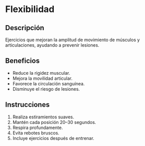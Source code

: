 # Flexibilidad 

## Descripción
Ejercicios que mejoran la amplitud de movimiento de músculos y articulaciones, ayudando a prevenir lesiones.

## Beneficios
- Reduce la rigidez muscular.
- Mejora la movilidad articular.
- Favorece la circulación sanguínea.
- Disminuye el riesgo de lesiones.

## Instrucciones
1. Realiza estiramientos suaves.
2. Mantén cada posición 20–30 segundos.
3. Respira profundamente.
4. Evita rebotes bruscos.
5. Incluye ejercicios después de entrenar.
